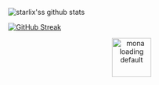 ![starlix'ss github stats](https://github-readme-stats.vercel.app/api?username=onesmiledx&show_icons=true&theme=radical)

[![GitHub Streak](https://streak-stats.demolab.com?user=onesmiledx&theme=radical)](https://git.io/streak-stats) 

<p align="center"><img width="80" height="80" src="https://github.githubassets.com/images/mona-loading-default.gif" alt="mona loading default" /></p>

